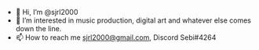 - 👋 Hi, I’m @sjrl2000
- 👀 I’m interested in music production, digital art and whatever else comes down the line.
- 📫 How to reach me sjrl2000@gmail.com, Discord Sebi#4264

<!---
sjrl2000/sjrl2000 is a ✨ special ✨ repository because its `README.md` (this file) appears on your GitHub profile.
You can click the Preview link to take a look at your changes.
--->
